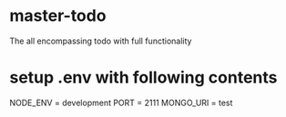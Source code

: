 # master-todo
The all encompassing todo with full functionality

# setup .env with following contents

NODE_ENV = development
PORT = 2111
MONGO_URI = test
